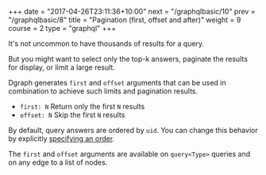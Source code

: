 +++
date = "2017-04-26T23:11:36+10:00"
next = "/graphqlbasic/10"
prev = "/graphqlbasic/8"
title = "Pagination (first, offset and after)"
weight = 9
course = 2
type = "graphql"
+++

It's not uncommon to have thousands of results for a query.

But you might want to select only the top-k answers, paginate the results for
display, or limit a large result.

Dgraph generates `first` and `offset` arguments that can be used in combination
to achieve such limits and pagination results.

- `first: N` Return only the first `N` results
- `offset: N` Skip the first `N` results

By default, query answers are ordered by `uid`. You can change this behavior by
explicitly [specifying an order](/graphql/basic/8).

The `first` and `offset` arguments are available on `query<Type>` queries and on
any edge to a list of nodes.
